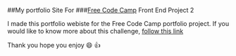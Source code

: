 ##My portfolio Site For
###[Free Code Camp](https://www.freecodecamp.org) Front End Project 2

I made this portfolio webiste for the Free Code Camp portfolio project. 
If you would like to know more about this challenge, [follow this link](https://www.freecodecamp.org/challenges/build-a-personal-portfolio-webpage)

Thank you hope you enjoy :smile: :+1:
